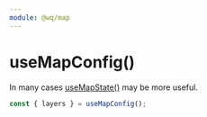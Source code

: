 ```yaml
---
module: @wq/map
---
```


# useMapConfig()

In many cases [useMapState()][useMapState] may be more useful.

```js
const { layers } = useMapConfig();
```

[useMapState]: ./useMapState.md
